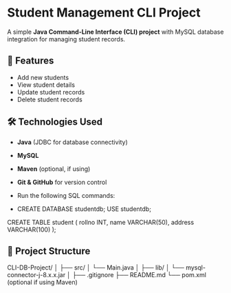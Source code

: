 # Student Management CLI Project

A simple **Java Command-Line Interface (CLI) project** with MySQL database integration for managing student records.

## 📌 Features
- Add new students
- View student details
- Update student records
- Delete student records

## 🛠️ Technologies Used
- **Java** (JDBC for database connectivity)
- **MySQL**
- **Maven** (optional, if using)
- **Git & GitHub** for version control

- Run the following SQL commands:
- CREATE DATABASE studentdb;
USE studentdb;

CREATE TABLE student (
    rollno INT,
    name VARCHAR(50),
    address VARCHAR(100)
);


## 📂 Project Structure
CLI-DB-Project/
│
├── src/
│   └── Main.java
│
├── lib/
│   └── mysql-connector-j-8.x.x.jar
│
├── .gitignore
├── README.md
└── pom.xml   (optional if using Maven)


